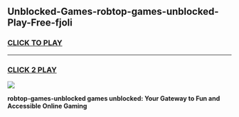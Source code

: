 
## Unblocked-Games-robtop-games-unblocked-Play-Free-fjoli
<h3>
<a href="https://premium76.site?title=robtop-games-unblocked&ref=20A">CLICK TO PLAY</a></h3>
<hr>

<h3>
<a href="https://premium76.site?title=robtop-games-unblocked&ref=20A">CLICK 2 PLAY</a>
  
</h3>

<a href="https://premium76.site?title=robtop-games-unblocked&ref=20A"><img src="https://clearcache.store/games.png"></a>


**robtop-games-unblocked games unblocked: Your Gateway to Fun and Accessible Online Gaming**
